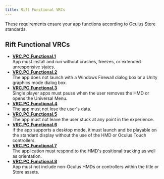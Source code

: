 ```yaml
---
title: Rift Functional VRCs
---
```

These requirements ensure your app functions according to Oculus Store standards.

## Rift Functional VRCs

* **[VRC.PC.Functional.1](/distribute/latest/concepts/vrc-pc-functional-1/)**  
App must install and run without crashes, freezes, or extended unresponsive states.
* **[VRC.PC.Functional.2](/distribute/latest/concepts/vrc-pc-functional-2/)**  
The app does not launch with a Windows Firewall dialog box or a Unity graphics mode dialog box.
* **[VRC.PC.Functional.3](/distribute/latest/concepts/vrc-pc-functional-3/)**  
Single player apps must pause when the user removes the HMD or opens the Universal Menu.
* **[VRC.PC.Functional.4](/distribute/latest/concepts/vrc-pc-functional-4/)**  
The app must not lose the user's data.
* **[VRC.PC.Functional.5](/distribute/latest/concepts/vrc-pc-functional-5/)**  
The app must not leave the user stuck at any point in the experience.
* **[VRC.PC.Functional.6](/distribute/latest/concepts/vrc-pc-functional-6/)**  
If the app supports a desktop mode, it must launch and be playable on the standard display without the use of the HMD or Oculus Touch controllers.
* **[VRC.PC.Functional.7](/distribute/latest/concepts/vrc-pc-functional-7/)**  
The application must respond to the HMD's positional tracking as well as orientation.
* **[VRC.PC.Functional.8](/distribute/latest/concepts/vrc-pc-functional-8/)**  
App must not include non-Oculus HMDs or controllers within the title or Store assets.
